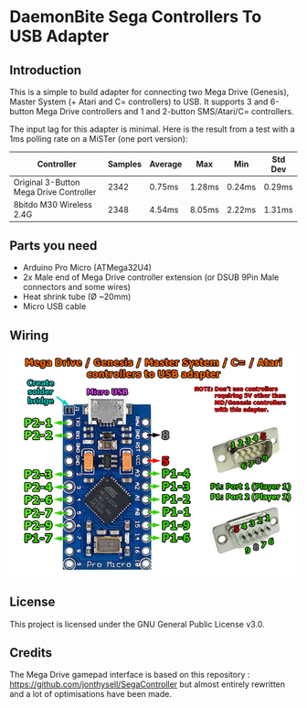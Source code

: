 # DaemonBite Sega Controllers To USB Adapter
## Introduction
This is a simple to build adapter for connecting two Mega Drive (Genesis), Master System (+ Atari and C= controllers) to USB. It supports 3 and 6-button Mega Drive controllers and 1 and 2-button SMS/Atari/C= controllers.

The input lag for this adapter is minimal. Here is the result from a test with a 1ms polling rate on a MiSTer (one port version):

| Controller | Samples | Average | Max | Min | Std Dev |
| ------ | ------ | ------ | ------ | ------ | ------ | 
| Original 3-Button Mega Drive Controller | 2342 | 0.75ms | 1.28ms | 0.24ms | 0.29ms |
| 8bitdo M30 Wireless 2.4G | 2348 | 4.54ms | 8.05ms | 2.22ms | 1.31ms |

## Parts you need
- Arduino Pro Micro (ATMega32U4)
- 2x Male end of Mega Drive controller extension (or DSUB 9Pin Male connectors and some wires)
- Heat shrink tube (Ø ~20mm)
- Micro USB cable

## Wiring
![Assemble1](images/sega-usb-2x-adapter-wiring.png)

## License
This project is licensed under the GNU General Public License v3.0.

## Credits
The Mega Drive gamepad interface is based on this repository : https://github.com/jonthysell/SegaController but almost entirely rewritten and a lot of optimisations have been made.
